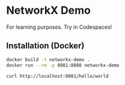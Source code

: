 # NetworkX Demo

For learning purposes. Try in Codespaces!

## Installation (Docker)

```bash
docker build -t networkx-demo .
docker run --rm -p 8081:8080 networkx-demo

curl http://localhost:8081/hello/world
```
